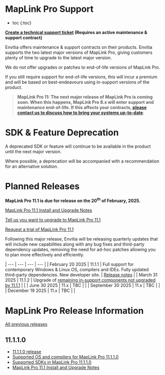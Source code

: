 # MapLink Pro Support

* toc
{:toc}

**[Create a technical support ticket](https://support.envitia.com) (Requires an active maintenance & support contract)**

Envitia offers maintenance & support contracts on their products. Envitia supports the two latest major versions of MapLink Pro, giving customers plenty of time to upgrade to the latest major version.

We do not offer upgrades or patches to end-of-life versions of MapLink Pro.

If you still require support for end-of-life versions, this will incur a premium and will be based on best-endeavours using in-support versions of the product.

> **MapLink Pro 11: The next major release of MapLink Pro is coming soon. When this happens, MapLink Pro 8.x will enter support and maintenance end-of-life. If this affects your contracts, [please contact us to discuss how to bring your systems up-to-date](https://forms.office.com/e/6ydUswfjEe).**

# SDK & Feature Deprecation

A deprecated SDK or feature will continue to be available in the product until the next major version.

Where possible, a deprecation will be accompanied with a recommendation for an alternative solution.

# Planned Releases
**MapLink Pro 11.1 is due for release on the 20<sup>th</sup> of February, 2025.**

[MapLink Pro 11.1 Install and Upgrade Notes](install-and-upgrade.md)

[Tell us you want to upgrade to MapLink Pro 11.1](https://forms.office.com/e/6ydUswfjEe)

[Request a trial of MapLink Pro 11.1](https://forms.office.com/e/Lr7jN9TCC0)

Following this major release, Envitia will be releasing quarterly updates that will include new capabilities along with any bug fixes and third-party dependency updates, removing the need for ad-hoc patches allowing you to plan more effectively and efficiently.

| --- | --- | --- | --- |
| February 20 2025 | 11.1.1 | Full support for contemporary Windows & Linux OS, compilers and IDEs. Fully updated third-party dependencies. New developer site. | [Release notes](../releases/11.1.1.0/release-notes) |
| March 31 2025 | 11.1.2 | Upgrade of [remaining in-support components not upgraded by 11.1.1](sdk-support.md) | |
| June 30 2025 | 11.x | TBC | |
| September 30 2025 | 11.x | TBC | |
| December 19 2025 | 11.x | TBC | |

# MapLink Pro Release Information

[All previous releases](../releases/)

## 11.1.1.0
- [11.1.1.0 release](../releases/11.1.1.0/)
- [Supported OS and compilers for MapLink Pro 11.1.1.0](platform-support.md)
- [Supported SDKs in MapLink Pro 11.1.1.0](sdk-support.md)
- [MapLink Pro 11.1 Install and Upgrade Notes](install-and-upgrade.md)